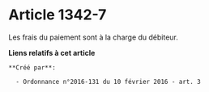 # Article 1342-7

Les frais du paiement sont à la charge du débiteur.

**Liens relatifs à cet article**

	**Créé par**:

	  - Ordonnance n°2016-131 du 10 février 2016 - art. 3
